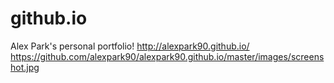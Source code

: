 # github.io
Alex Park's personal portfolio!
http://alexpark90.github.io/
https://github.com/alexpark90/alexpark90.github.io/master/images/screenshot.jpg
